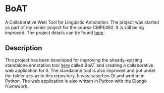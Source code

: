 # BoAT

A Collaborative Web Tool for Linguistic Annotation. The project was started as part of my senior project for the course CMPE492. It is still being improved. The project details can be found [here](https://furkanakkurt1335.github.io/projects/boat).

## Description

This project has been developed for improving the already-existing standalone annotation tool [here](https://github.com/boun-tabi/BoAT) called BoAT and creating a collaborative web application for it. The standalone tool is also improved and put under the folder `app-qt` in this repository. It was based on Qt and written in Python. The web application is also written in Python with the Django framework.
